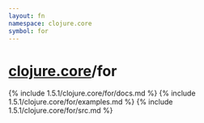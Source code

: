 ```yaml
---
layout: fn
namespace: clojure.core
symbol: for
---
```


# [clojure.core](../)/for

{% include 1.5.1/clojure.core/for/docs.md %}
{% include 1.5.1/clojure.core/for/examples.md %}
{% include 1.5.1/clojure.core/for/src.md %}

